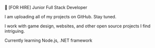 👋 [FOR HIRE] Junior Full Stack Developer

I am uploading all of my projects on GitHub. Stay tuned.

I work with game design, websites, and other open source projects I find intriguing. 

Currently learning Node.js, .NET framework
<!---
Requettie/Requettie is a ✨ special ✨ repository because its `README.md` (this file) appears on your GitHub profile.
You can click the Preview link to take a look at your changes.
--->
